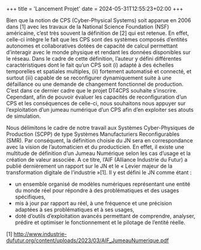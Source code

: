 +++
title = 'Lancement Projet'
date = 2024-05-31T12:55:23+02:00
+++

Bien que la notion de CPS (Cyber-Physical Systems) soit apparue en 2006 dans [1] avec les travaux de la National Science Foundation (NSF) américaine, c’est très souvent la définition de [2] qui est retenue. En effet, celle-ci intègre le fait que les CPS sont des systèmes composés d’entités autonomes et collaboratives dotées de capacité de calcul permettant d’interagir avec le monde physique et rendant les données disponibles sur le réseau. Dans le cadre de cette définition, l’auteur y défini différentes caractéristiques dont le fait qu’un CPS soit (i) adapté à des échelles temporelles et spatiales multiples, (ii) fortement automatisé et connecté, et surtout (iii) capable de se reconfigurer dynamiquement suite à une défaillance ou une demande de changement fonctionnel de production. C’est dans ce dernier cadre que le projet DT4CPS souhaite s’inscrire. Cependant, afin de pouvoir évaluer les capacités de reconfiguration d’un CPS et les conséquences de celle-ci, nous souhaitons nous appuyer sur l’exploitation d’un jumeau numérique d’un CPS afin d’en exploiter ses atouts de simulation.

Nous délimitons le cadre de notre travail aux Systèmes Cyber-Physiques de Production (SCPP) de type Systèmes Manufacturiers Reconfigurables (SMR). Par conséquent, la définition choisie du JN sera en correspondance avec la vision de l’automaticien et du producticien. En effet, il existe une multitude de définition d’un Jumeau Numérique selon les cas d’usage et la création de valeur associée. A ce titre, l’AIF (Alliance Industrie du Futur) a publié dernièrement un rapport sur le JN et le « Levier majeur de la transformation digitale de l’industrie »[1]. Il y est défini le JN comme étant :

 * un ensemble organisé de modèles numériques représentant une entité du monde réel pour répondre à des problématiques et des usages spécifiques,
 * mis à jour par rapport au réel, à une fréquence et une précision adaptées à ses problématiques et à ses usages,
 * doté d’outils d’exploitation avancés permettant de comprendre, analyser, prédire et optimiser le fonctionnement et le pilotage de l’entité réelle.

[1] http://www.industrie-dufutur.org/content/uploads/2023/03/AIF_JumeauNumerique.pdf